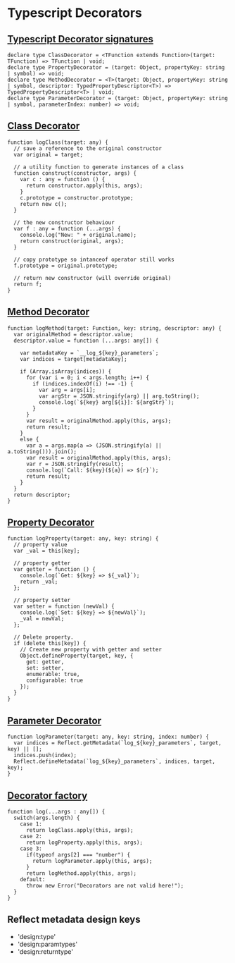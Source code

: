 # Typescript Decorators

## [Typescript Decorator signatures](http://blog.wolksoftware.com/decorators-reflection-javascript-typescript#decorators-in-typescript_1)

    declare type ClassDecorator = <TFunction extends Function>(target: TFunction) => TFunction | void;
    declare type PropertyDecorator = (target: Object, propertyKey: string | symbol) => void;
    declare type MethodDecorator = <T>(target: Object, propertyKey: string | symbol, descriptor: TypedPropertyDescriptor<T>) => TypedPropertyDescriptor<T> | void;
    declare type ParameterDecorator = (target: Object, propertyKey: string | symbol, parameterIndex: number) => void;

## [Class Decorator](http://blog.wolksoftware.com/decorators-metadata-reflection-in-typescript-from-novice-to-expert-part-ii#2-class-decorator_1)

    function logClass(target: any) {
      // save a reference to the original constructor
      var original = target;

      // a utility function to generate instances of a class
      function construct(constructor, args) {
        var c : any = function () {
          return constructor.apply(this, args);
        }
        c.prototype = constructor.prototype;
        return new c();
      }

      // the new constructor behaviour
      var f : any = function (...args) {
        console.log("New: " + original.name); 
        return construct(original, args);
      }

      // copy prototype so intanceof operator still works
      f.prototype = original.prototype;

      // return new constructor (will override original)
      return f;
    }

## [Method Decorator](http://blog.wolksoftware.com/decorators-metadata-reflection-in-typescript-from-novice-to-expert-part-3#1-parameter-decorators_1)

    function logMethod(target: Function, key: string, descriptor: any) {
      var originalMethod = descriptor.value;
      descriptor.value = function (...args: any[]) {

        var metadataKey = `__log_${key}_parameters`;
        var indices = target[metadataKey];

        if (Array.isArray(indices)) { 
          for (var i = 0; i < args.length; i++) { 
            if (indices.indexOf(i) !== -1) { 
              var arg = args[i];
              var argStr = JSON.stringify(arg) || arg.toString();
              console.log(`${key} arg[${i}]: ${argStr}`);
            }
          }
          var result = originalMethod.apply(this, args);
          return result;
        }
        else {
          var a = args.map(a => (JSON.stringify(a) || a.toString())).join();
          var result = originalMethod.apply(this, args);
          var r = JSON.stringify(result);
          console.log(`Call: ${key}(${a}) => ${r}`);
          return result;
        }
      }
      return descriptor;
    }

## [Property Decorator](http://blog.wolksoftware.com/decorators-metadata-reflection-in-typescript-from-novice-to-expert-part-ii#1-property-decorator_1)
    
    function logProperty(target: any, key: string) {
      // property value
      var _val = this[key];

      // property getter
      var getter = function () {
        console.log(`Get: ${key} => ${_val}`);
        return _val;
      };

      // property setter
      var setter = function (newVal) {
        console.log(`Set: ${key} => ${newVal}`);
        _val = newVal;
      };

      // Delete property.
      if (delete this[key]) {
        // Create new property with getter and setter
        Object.defineProperty(target, key, {
          get: getter,
          set: setter,
          enumerable: true,
          configurable: true
        });
      }
    }

## [Parameter Decorator](http://blog.wolksoftware.com/decorators-metadata-reflection-in-typescript-from-novice-to-expert-part-3#1-parameter-decorators_1)

    function logParameter(target: any, key: string, index: number) {
      var indices = Reflect.getMetadata(`log_${key}_parameters`, target, key) || [];
      indices.push(index); 
      Reflect.defineMetadata(`log_${key}_parameters`, indices, target, key);
    }

## [Decorator factory](http://blog.wolksoftware.com/decorators-metadata-reflection-in-typescript-from-novice-to-expert-part-3#2-decorator-factory_1)

    function log(...args : any[]) {
      switch(args.length) {
        case 1:
          return logClass.apply(this, args);
        case 2:
          return logProperty.apply(this, args);
        case 3:
          if(typeof args[2] === "number") {
            return logParameter.apply(this, args);
          }
          return logMethod.apply(this, args);
        default:
          throw new Error("Decorators are not valid here!");
      }
    }

## Reflect metadata design keys

* 'design:type'
* 'design:paramtypes'
* 'design:returntype'

